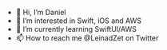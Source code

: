 - 👋 Hi, I’m Daniel 
- 👀 I’m interested in Swift, iOS and AWS 
- 🌱 I’m currently learning SwiftUI/AWS 
- 📫 How to reach me @LeinadZet on Twitter 

